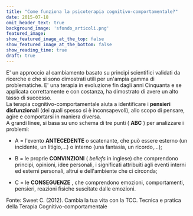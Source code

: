 ```yaml
---
title: "Come funziona la psicoterapia cognitivo-comportamentale?"
date: 2015-07-18
omit_header_text: true
background_image: 'sfondo_articoli.png'
featured_image: 
show_featured_image_at_the_top: false
show_featured_image_at_the_bottom: false
show_reading_time: true
draft: true
---
```


E' un approccio al cambiamento basato su principi scientifici validati da
ricerche e che si sono dimostrati utili per un'ampia gamma di problematiche.
E' una terapia in evoluzione fin dagli anni Cinquanta e se applicata
correttamente e con costanza, ha dimostrato di avere un alto tasso di
successo.  
La terapia cognitivo-comportamentale aiuta a identificare i **pensieri
disfunzionali** (dei quali spesso si è inconsapevoli), allo scopo di pensare,
agire e comportarsi in maniera diversa.  
A grandi linee, si basa su uno schema di tre punti ( **ABC** ) per analizzare
i problemi:  

  * A = l'evento **ANTECEDENTE** o scatenante, che può essere esterno (un incidente, un litigio,...) o interno (una fantasia, un ricordo,...);  

  * B = le proprie **CONVINZIONI** ( _beliefs_ in inglese) che comprendono principi, opinioni, idee personali, i significati attribuiti agli eventi interni ed esterni personali, altrui e dell'ambiente che ci circonda;  

  * C = le **CONSEGUENZE** , che comprendono emozioni, comportamenti, pensieri, reazioni fisiche suscitate dalle emozioni.  

  
Fonte: Sweet C. (2012). Cambia la tua vita con la TCC. Tecnica e pratica della
Terapia Cognitivo-comportamentale

